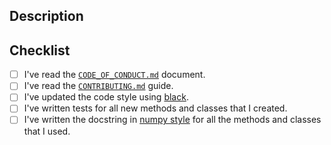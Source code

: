 ## Description

<!-- Add a more detailed description of the changes if needed. -->

## Checklist

- [ ] I've read the [`CODE_OF_CONDUCT.md`](https://github.com/lgrcia/prose/blob/master/CODE_OF_CONDUCT.md) document.
- [ ] I've read the [`CONTRIBUTING.md`](https://github.com/lgrcia/prose/blob/master/CONTRIBUTING.md) guide.
- [ ] I've updated the code style using [black](https://black.readthedocs.io/en/stable/).
- [ ] I've written tests for all new methods and classes that I created.
- [ ] I've written the docstring in [numpy style](https://numpydoc.readthedocs.io/en/latest/format.html#documenting-classes) for all the methods and classes that I used.
